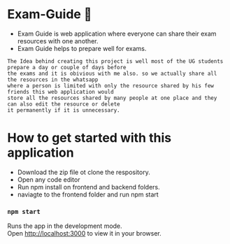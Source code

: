 # Exam-Guide 📖
- Exam Guide is web application where everyone can share their exam resources with one another. 
- Exam Guide helps to prepare well for exams.

``` 
The Idea behind creating this project is well most of the UG students prepare a day or couple of days before
the exams and it is obivious with me also. so we actually share all the resources in the whatsapp
where a person is limited with only the resource shared by his few friends this web application would
store all the resources shared by many people at one place and they can also edit the resource or delete
it permanently if it is unnecessary.

```

# How to get started with this application
- Download the zip file ot clone the respository.
- Open any code editor 
- Run npm install on frontend and backend folders.
- naviagte to the frontend folder and run npm start

### `npm start`

Runs the app in the development mode.\
Open [http://localhost:3000](http://localhost:3000) to view it in your browser.
